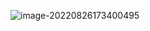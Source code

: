 ![image-20220826173400495](C:\Users\86132\AppData\Roaming\Typora\typora-user-images\image-20220826173400495.png)